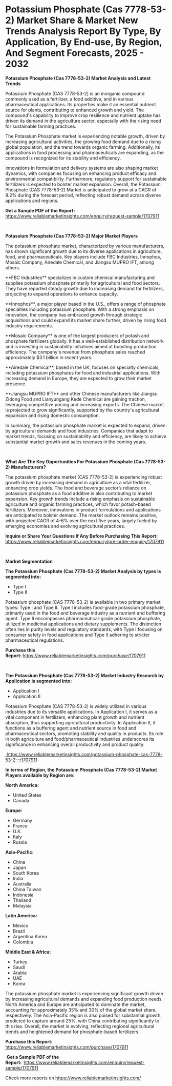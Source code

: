 <p><h1>Potassium Phosphate (Cas 7778-53-2) Market Share & Market New Trends Analysis Report By Type, By Application, By End-use, By Region, And Segment Forecasts, 2025 - 2032</h1></p><p><strong>Potassium Phosphate (Cas 7778-53-2) Market Analysis and Latest Trends</strong></p>
<p><p>Potassium Phosphate (CAS 7778-53-2) is an inorganic compound commonly used as a fertilizer, a food additive, and in various pharmaceutical applications. Its properties make it an essential nutrient source for plants, contributing to enhanced growth and yield. The compound's capability to improve crop resilience and nutrient uptake has driven its demand in the agriculture sector, especially with the rising need for sustainable farming practices.</p><p>The Potassium Phosphate market is experiencing notable growth, driven by increasing agricultural activities, the growing food demand due to a rising global population, and the trend towards organic farming. Additionally, its applications in food processing and pharmaceuticals are expanding, as the compound is recognized for its stability and efficiency.</p><p>Innovations in formulation and delivery systems are also shaping market dynamics, with companies focusing on enhancing product efficacy and environmental compatibility. Furthermore, regulatory support for sustainable fertilizers is expected to bolster market expansion. Overall, the Potassium Phosphate (CAS 7778-53-2) Market is anticipated to grow at a CAGR of 8.2% during the forecast period, reflecting robust demand across diverse applications and regions.</p></p>
<p><strong>Get a Sample PDF of the Report:&nbsp;</strong> <a href="https://www.reliablemarketinsights.com/enquiry/request-sample/1707911?utm_campaign=2642&utm_medium=2&utm_source=Github&utm_content=ia&utm_term=25032025&utm_id=potassium-phosphate-cas-7778-53-2">https://www.reliablemarketinsights.com/enquiry/request-sample/1707911</a></p>
<p>&nbsp;</p>
<p><strong>Potassium Phosphate (Cas 7778-53-2) Major Market Players</strong></p>
<p><p>The potassium phosphate market, characterized by various manufacturers, has shown significant growth due to its diverse applications in agriculture, food, and pharmaceuticals. Key players include FBC Industries, Innophos, Mosaic Company, Airedale Chemical, and Jiangsu MUPRO IFT, among others.</p><p>**FBC Industries** specializes in custom chemical manufacturing and supplies potassium phosphate primarily for agricultural and food sectors. They have reported steady growth due to increasing demand for fertilizers, projecting to expand operations to enhance capacity.</p><p>**Innophos**, a major player based in the U.S., offers a range of phosphate specialties including potassium phosphate. With a strong emphasis on innovation, the company has embraced growth through strategic acquisitions and could expand its market share further, driven by rising food industry requirements.</p><p>**Mosaic Company** is one of the largest producers of potash and phosphate fertilizers globally. It has a well-established distribution network and is investing in sustainability initiatives aimed at boosting production efficiency. The company's revenue from phosphate sales reached approximately $3.1 billion in recent years.</p><p>**Airedale Chemical**, based in the UK, focuses on specialty chemicals, including potassium phosphates for food and industrial applications. With increasing demand in Europe, they are expected to grow their market presence.</p><p>**Jiangsu MUPRO IFT** and other Chinese manufacturers like Jiangsu Zidong Food and Lianyungang Kede Chemical are gaining traction, leveraging competitive pricing and increasing exports. The Chinese market is projected to grow significantly, supported by the country's agricultural expansion and rising domestic consumption.</p><p>In summary, the potassium phosphate market is expected to expand, driven by agricultural demands and food industries. Companies that adapt to market trends, focusing on sustainability and efficiency, are likely to achieve substantial market growth and sales revenues in the coming years.</p></p>
<p>&nbsp;</p>
<p><strong>What Are The Key Opportunities For Potassium Phosphate (Cas 7778-53-2) Manufacturers?</strong></p>
<p><p>The potassium phosphate market (CAS 7778-53-2) is experiencing robust growth driven by increasing demand in agriculture as a vital fertilizer, enhancing crop yields. The food and beverage sector’s reliance on potassium phosphate as a food additive is also contributing to market expansion. Key growth trends include a rising emphasis on sustainable agriculture and organic farming practices, which favor potash-based fertilizers. Moreover, innovations in product formulations and applications are anticipated to bolster demand. The market outlook remains positive, with projected CAGR of 4-6% over the next five years, largely fueled by emerging economies and evolving agricultural practices.</p></p>
<p><strong>Inquire or Share Your Questions If Any Before Purchasing This Report:</strong> <a href="https://www.reliablemarketinsights.com/enquiry/pre-order-enquiry/1707911?utm_campaign=2642&utm_medium=2&utm_source=Github&utm_content=ia&utm_term=25032025&utm_id=potassium-phosphate-cas-7778-53-2">https://www.reliablemarketinsights.com/enquiry/pre-order-enquiry/1707911</a></p>
<p>&nbsp;</p>
<p><strong>Market Segmentation</strong></p>
<p><strong>The Potassium Phosphate (Cas 7778-53-2) Market Analysis by types is segmented into:</strong></p>
<p><ul><li>Type I</li><li>Type II</li></ul></p>
<p><p>Potassium phosphate (CAS 7778-53-2) is available in two primary market types: Type I and Type II. Type I includes food-grade potassium phosphate, primarily used in the food and beverage industry as a nutrient and buffering agent. Type II encompasses pharmaceutical-grade potassium phosphate, utilized in medicinal applications and dietary supplements. The distinction often lies in purity levels and regulatory standards, with Type I focusing on consumer safety in food applications and Type II adhering to stricter pharmaceutical regulations.</p></p>
<p><strong>Purchase this Report:&nbsp;</strong><a href="https://www.reliablemarketinsights.com/purchase/1707911?utm_campaign=2642&utm_medium=2&utm_source=Github&utm_content=ia&utm_term=25032025&utm_id=potassium-phosphate-cas-7778-53-2">https://www.reliablemarketinsights.com/purchase/1707911</a></p>
<p>&nbsp;</p>
<p><strong>The Potassium Phosphate (Cas 7778-53-2) Market Industry Research by Application is segmented into:</strong></p>
<p><ul><li>Application I</li><li>Application II</li></ul></p>
<p><p>Potassium Phosphate (CAS 7778-53-2) is widely utilized in various industries due to its versatile applications. In Application I, it serves as a vital component in fertilizers, enhancing plant growth and nutrient absorption, thus supporting agricultural productivity. In Application II, it functions as a buffering agent and nutrient source in food and pharmaceutical sectors, promoting stability and quality in products. Its role in both agriculture and food/pharmaceutical industries underscores its significance in enhancing overall productivity and product quality.</p></p>
<p><a href="https://www.reliablemarketinsights.com/potassium-phosphate-cas-7778-53-2--r1707911?utm_campaign=2642&utm_medium=2&utm_source=Github&utm_content=ia&utm_term=25032025&utm_id=potassium-phosphate-cas-7778-53-2">&nbsp;https://www.reliablemarketinsights.com/potassium-phosphate-cas-7778-53-2--r1707911</a></p>
<p><strong>In terms of Region, the Potassium Phosphate (Cas 7778-53-2) Market Players available by Region are:</strong></p>
<p>
    <p> <strong> North America: </strong>
        <ul>
            <li>United States</li>
            <li>Canada</li>
        </ul>
        </p> 
    <p> <strong> Europe: </strong>
        <ul>
            <li>Germany</li>
            <li>France</li>
            <li>U.K.</li>
            <li>Italy</li>
            <li>Russia</li>
        </ul>
        </p> 
    <p> <strong> Asia-Pacific: </strong>
        <ul>
            <li>China</li>
            <li>Japan</li>
            <li>South Korea</li>
            <li>India</li>
            <li>Australia</li>
            <li>China Taiwan</li>
            <li>Indonesia</li>
            <li>Thailand</li>
            <li>Malaysia</li>
        </ul>
        </p> 
    <p> <strong> Latin America: </strong>
        <ul>
            <li>Mexico</li>
            <li>Brazil</li>
            <li>Argentina Korea</li>
            <li>Colombia</li>
        </ul>
        </p> 
    <p> <strong> Middle East & Africa: </strong>
        <ul>
            <li>Turkey</li>
            <li>Saudi</li>
            <li>Arabia</li>
            <li>UAE</li>
            <li>Korea</li>
        </ul>
    </p>
    </p>
<p><p>The potassium phosphate market is experiencing significant growth driven by increasing agricultural demands and expanding food production needs. North America and Europe are anticipated to dominate the market, accounting for approximately 35% and 30% of the global market share, respectively. The Asia-Pacific region is also poised for substantial growth, predicted to capture around 25%, with China contributing significantly to this rise. Overall, the market is evolving, reflecting regional agricultural trends and heightened demand for phosphate-based fertilizers.</p></p>
<p><strong>Purchase this Report: </strong><a href="https://www.reliablemarketinsights.com/purchase/1707911?utm_campaign=2642&utm_medium=2&utm_source=Github&utm_content=ia&utm_term=25032025&utm_id=potassium-phosphate-cas-7778-53-2">https://www.reliablemarketinsights.com/purchase/1707911</a></p>
<p>&nbsp;<strong>Get a Sample PDF of the Report:&nbsp;&nbsp;</strong><a href="https://www.reliablemarketinsights.com/enquiry/request-sample/1707911?utm_campaign=2642&utm_medium=2&utm_source=Github&utm_content=ia&utm_term=25032025&utm_id=potassium-phosphate-cas-7778-53-2">https://www.reliablemarketinsights.com/enquiry/request-sample/1707911</a></p>
<p><strong></strong></p>
<p>Check more reports on <a href="https://www.reliablemarketinsights.com/?utm_campaign=2642&utm_medium=2&utm_source=Github&utm_content=ia&utm_term=25032025&utm_id=potassium-phosphate-cas-7778-53-2">https://www.reliablemarketinsights.com/</a></p>